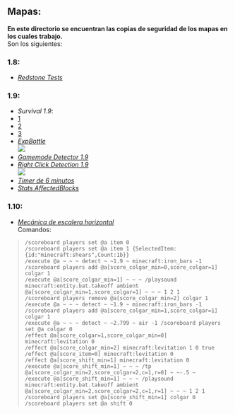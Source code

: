 ## Mapas:
**En este directorio se encuentran las copias de seguridad de los mapas en los cuales trabajo.**  
Son los siguientes:  
### 1.8:
  * [*Redstone Tests*](BAK%20-%20Redstone%20Tests%20-%201.8%20%5B11-04-16%5D.zip?raw=true)  

### 1.9:
  * *Survival 1.9*:  
   * [1](BAK%20-%20Survival%20-%201.9%20%5B11-04-16%5D%20(1).rar?raw=true)  
   * [2](BAK%20-%20Survival%20-%201.9%20%5B11-04-16%5D%20(2).rar?raw=true)  
   * [3](BAK%20-%20Survival%20-%201.9%20%5B11-04-16%5D%20(3).rar?raw=true)  
  * [*ExpBottle*](ExpBottle.zip?raw=true)  
    ![](http://i.imgur.com/kxb4Jplt.png)  
  * [*Gamemode Detector 1.9*](Gamemode%20Detector%20%5B1.9%5D.schematic?raw=true)  
  * [*Right Click Detection 1.9*](Right%20Click%20Detection%20%5B1.9%5D.schematic?raw=true)  
    ![](http://i.imgur.com/A4Yofr9t.png)  
  * [*Timer de 6 minutos*](Timer%20de%206%20min.schematic?raw=true)  
  * [*Stats AffectedBlocks*](%5BComandos%5D%20Stats%20AffectedBlocks%20%5B+1.9%5D.schematic?raw=true)  

### 1.10:
 * [*Mecánica de escalera horizontal*](%5BComandos%5D%20Mec%C3%A1nica%20de%20escalera%20horizontal.schematic?raw=true)  
 Comandos:  

 > `/scoreboard players set @a item 0`  
 > `/scoreboard players set @a item 1 {SelectedItem:{id:"minecraft:shears",Count:1b}}`  
 > `/execute @a ~ ~ ~ detect ~ ~1.9 ~ minecraft:iron_bars -1 /scoreboard players add @a[score_colgar_min=0,score_colgar=1] colgar 1`  
 > `/execute @a[score_colgar_min=1] ~ ~ ~ /playsound minecraft:entity.bat.takeoff ambient @a[score_colgar_min=1,score_colgar=1] ~ ~ ~ 1 2 1`  
 > `/scoreboard players remove @a[score_colgar_min=2] colgar 1`  
 > `/execute @a ~ ~ ~ detect ~ ~1.9 ~ minecraft:iron_bars -1 /scoreboard players add @a[score_colgar_min=1,score_colgar=1] colgar 1`  
 > `/execute @a ~ ~ ~ detect ~ ~2.799 ~ air -1 /scoreboard players set @a colgar 0`  
 > `/effect @a[score_colgar=1,score_colgar_min=0] minecraft:levitation 0`  
 > `/effect @a[score_colgar_min=2] minecraft:levitation 1 0 true`  
 > `/effect @a[score_item=0] minecraft:levitation 0`  
 > `/effect @a[score_shift_min=1] minecraft:levitation 0`  
 > `/execute @a[score_shift_min=1] ~ ~ ~ /tp @a[score_colgar_min=2,score_colgar=2,c=1,r=0] ~ ~-.5 ~`  
 > `/execute @a[score_shift_min=1] ~ ~ ~ /playsound minecraft:entity.bat.takeoff ambient @a[score_colgar_min=2,score_colgar=2,c=1,r=1] ~ ~ ~ 1 2 1`  
 > `/scoreboard players set @a[score_shift_min=1] colgar 0`  
 > `/scoreboard players set @a shift 0`  
